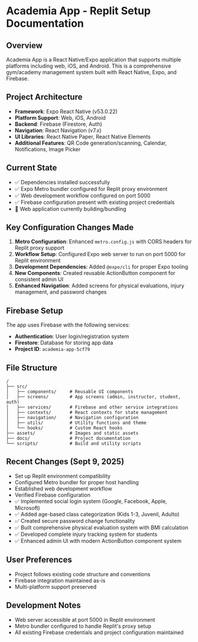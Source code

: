 # Academia App - Replit Setup Documentation

## Overview
Academia App is a React Native/Expo application that supports multiple platforms including web, iOS, and Android. This is a comprehensive gym/academy management system built with React Native, Expo, and Firebase.

## Project Architecture
- **Framework**: Expo React Native (v53.0.22)
- **Platform Support**: Web, iOS, Android
- **Backend**: Firebase (Firestore, Auth)
- **Navigation**: React Navigation (v7.x)
- **UI Libraries**: React Native Paper, React Native Elements
- **Additional Features**: QR Code generation/scanning, Calendar, Notifications, Image Picker

## Current State
- ✅ Dependencies installed successfully
- ✅ Expo Metro bundler configured for Replit proxy environment
- ✅ Web development workflow configured on port 5000
- ✅ Firebase configuration present with existing project credentials
- 🔄 Web application currently building/bundling

## Key Configuration Changes Made
1. **Metro Configuration**: Enhanced `metro.config.js` with CORS headers for Replit proxy support
2. **Workflow Setup**: Configured Expo web server to run on port 5000 for Replit environment
3. **Development Dependencies**: Added `@expo/cli` for proper Expo tooling
4. **New Components**: Created reusable ActionButton component for consistent admin UI
5. **Enhanced Navigation**: Added screens for physical evaluations, injury management, and password changes

## Firebase Setup
The app uses Firebase with the following services:
- **Authentication**: User login/registration system
- **Firestore**: Database for storing app data
- **Project ID**: `academia-app-5cf79`

## File Structure
```
/
├── src/
│   ├── components/     # Reusable UI components
│   ├── screens/        # App screens (admin, instructor, student, auth)
│   ├── services/       # Firebase and other service integrations
│   ├── contexts/       # React contexts for state management
│   ├── navigation/     # Navigation configuration
│   ├── utils/          # Utility functions and theme
│   └── hooks/          # Custom React hooks
├── assets/             # Images and static assets
├── docs/               # Project documentation
└── scripts/            # Build and utility scripts
```

## Recent Changes (Sept 9, 2025)
- Set up Replit environment compatibility
- Configured Metro bundler for proper host handling
- Established web development workflow
- Verified Firebase configuration
- ✅ Implemented social login system (Google, Facebook, Apple, Microsoft)
- ✅ Added age-based class categorization (Kids 1-3, Juvenil, Adulto)
- ✅ Created secure password change functionality
- ✅ Built comprehensive physical evaluation system with BMI calculation
- ✅ Developed complete injury tracking system for students
- ✅ Enhanced admin UI with modern ActionButton component system

## User Preferences
- Project follows existing code structure and conventions
- Firebase integration maintained as-is
- Multi-platform support preserved

## Development Notes
- Web server accessible at port 5000 in Replit environment
- Metro bundler configured to handle Replit's proxy setup
- All existing Firebase credentials and project configuration maintained